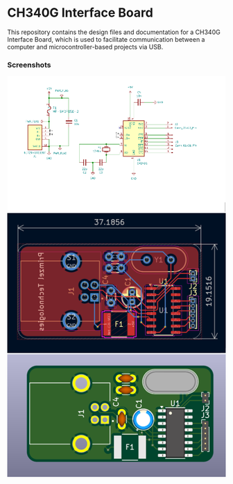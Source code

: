 # CH340G Interface Board

This repository contains the design files and documentation for a CH340G Interface Board, which is used to facilitate
communication between a computer and microcontroller-based projects via USB.

### Screenshots
![Schematic](images/schematic.png)
![PCB](images/pcb.png)
![3D-front.png](images/3D-front.png)
